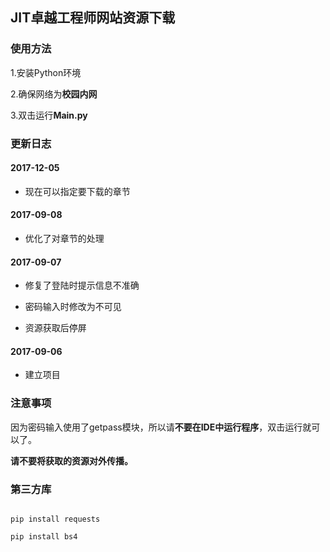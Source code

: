 ## JIT卓越工程师网站资源下载

### 使用方法

1.安装Python环境

2.确保网络为**校园内网**

3.双击运行**Main.py**

### 更新日志

#### 2017-12-05

- 现在可以指定要下载的章节

#### 2017-09-08

- 优化了对章节的处理

#### 2017-09-07

- 修复了登陆时提示信息不准确

- 密码输入时修改为不可见

- 资源获取后停屏

#### 2017-09-06

- 建立项目

### 注意事项

因为密码输入使用了getpass模块，所以请**不要在IDE中运行程序**，双击运行就可以了。

**请不要将获取的资源对外传播。**

### 第三方库

```

pip install requests

pip install bs4

```
